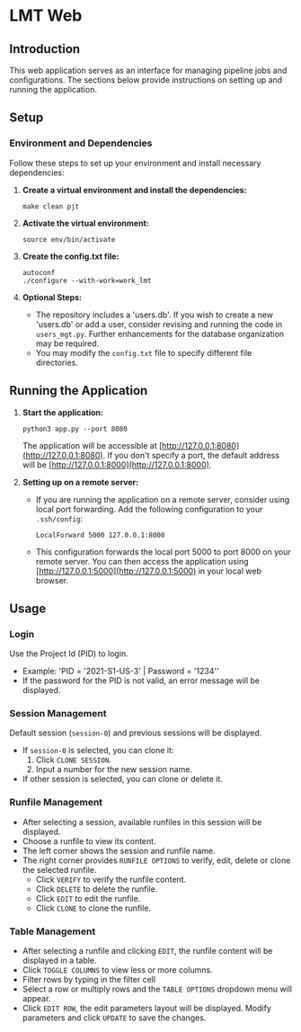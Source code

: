 # LMT Web

## Introduction

This web application serves as an interface for managing pipeline jobs and configurations. The sections below provide instructions on setting up and running the application.

## Setup

### Environment and Dependencies

Follow these steps to set up your environment and install necessary dependencies:

1. **Create a virtual environment and install the dependencies:**
    ```shell
    make clean pjt
    ```

2. **Activate the virtual environment:**
    ```shell
    source env/bin/activate
    ```

3. **Create the config.txt file:**
    ```shell
   autoconf
    ./configure --with-work=work_lmt
    ```

4. **Optional Steps:**
    - The repository includes a 'users.db'. If you wish to create a new 'users.db' or add a user, consider revising and running the code in `users_mgt.py`. Further enhancements for the database organization may be required.
    - You may modify the `config.txt` file to specify different file directories.

## Running the Application

1. **Start the application:**
    ```shell
    python3 app.py --port 8080
    ```
    The application will be accessible at [http://127.0.0.1:8080](http://127.0.0.1:8080). If you don't specify a port, the default address will be [http://127.0.0.1:8000](http://127.0.0.1:8000).

2. **Setting up on a remote server:**
    - If you are running the application on a remote server, consider using local port forwarding. Add the following configuration to your `.ssh/config`:
        ```shell
        LocalForward 5000 127.0.0.1:8000
        ```
    - This configuration forwards the local port 5000 to port 8000 on your remote server. You can then access the application using [http://127.0.0.1:5000](http://127.0.0.1:5000) in your local web browser.

## Usage

### **Login**
Use the Project Id (PID) to login. 
- Example: 'PID = '2021-S1-US-3' | Password = '1234''
- If the password for the PID is not valid, an error message will be displayed.


### **Session Management**
Default session (`session-0`) and previous sessions will be displayed.
- If `session-0` is selected, you can clone it:
    1. Click `CLONE SESSION`.
    2. Input a number for the new session name.
- If other session is selected, you can clone or delete it.

### **Runfile Management**
- After selecting a session, available runfiles in this session will be displayed.
- Choose a runfile to view its content.
- The left corner shows the session and runfile name.
- The right corner provides `RUNFILE OPTIONS` to verify, edit, delete or clone the selected runfile.
    - Click `VERIFY` to verify the runfile content.
    - Click `DELETE` to delete the runfile.
    - Click `EDIT` to edit the runfile.
    - Click `CLONE` to clone the runfile.
    
### **Table Management**
- After selecting a runfile and clicking `EDIT`, the runfile content will be displayed in a table.
- Click `TOGGLE COLUMNS` to view less or more columns. 
- Filter rows by typing in the filter cell
- Select a row or multiply rows and the `TABLE OPTIONS` dropdown menu will appear.
- Click `EDIT ROW`, the edit parameters layout will be displayed. Modify parameters and click `UPDATE` to save the changes.